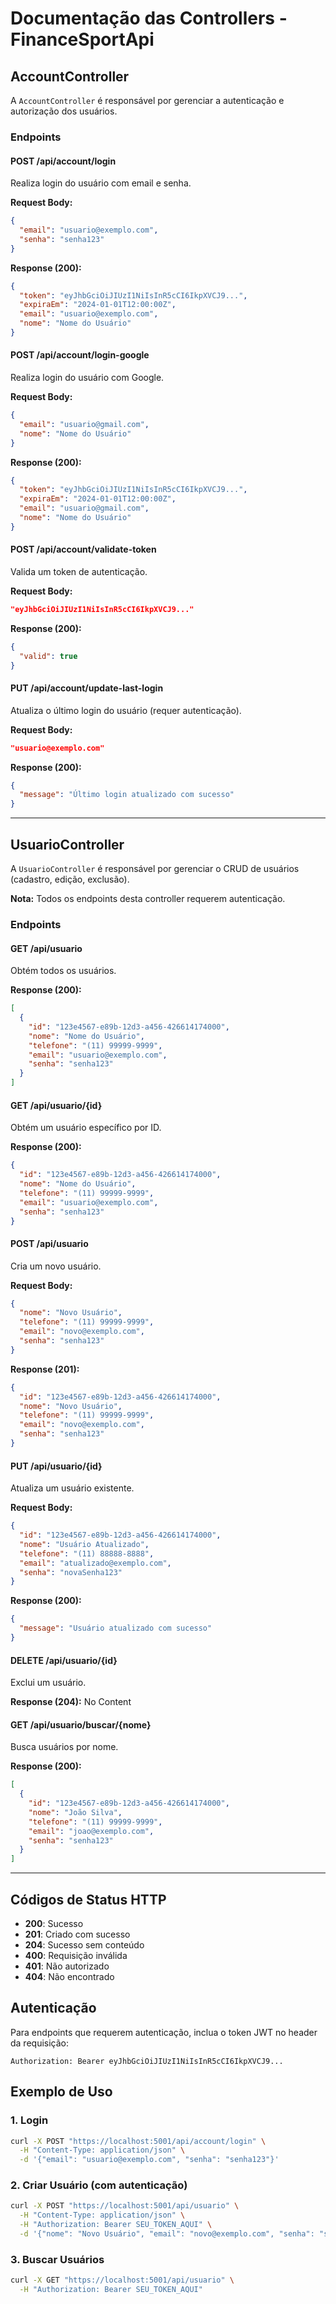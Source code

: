 # Documentação das Controllers - FinanceSportApi

## AccountController

A `AccountController` é responsável por gerenciar a autenticação e autorização dos usuários.

### Endpoints

#### POST /api/account/login
Realiza login do usuário com email e senha.

**Request Body:**
```json
{
  "email": "usuario@exemplo.com",
  "senha": "senha123"
}
```

**Response (200):**
```json
{
  "token": "eyJhbGciOiJIUzI1NiIsInR5cCI6IkpXVCJ9...",
  "expiraEm": "2024-01-01T12:00:00Z",
  "email": "usuario@exemplo.com",
  "nome": "Nome do Usuário"
}
```

#### POST /api/account/login-google
Realiza login do usuário com Google.

**Request Body:**
```json
{
  "email": "usuario@gmail.com",
  "nome": "Nome do Usuário"
}
```

**Response (200):**
```json
{
  "token": "eyJhbGciOiJIUzI1NiIsInR5cCI6IkpXVCJ9...",
  "expiraEm": "2024-01-01T12:00:00Z",
  "email": "usuario@gmail.com",
  "nome": "Nome do Usuário"
}
```

#### POST /api/account/validate-token
Valida um token de autenticação.

**Request Body:**
```json
"eyJhbGciOiJIUzI1NiIsInR5cCI6IkpXVCJ9..."
```

**Response (200):**
```json
{
  "valid": true
}
```

#### PUT /api/account/update-last-login
Atualiza o último login do usuário (requer autenticação).

**Request Body:**
```json
"usuario@exemplo.com"
```

**Response (200):**
```json
{
  "message": "Último login atualizado com sucesso"
}
```

---

## UsuarioController

A `UsuarioController` é responsável por gerenciar o CRUD de usuários (cadastro, edição, exclusão).

**Nota:** Todos os endpoints desta controller requerem autenticação.

### Endpoints

#### GET /api/usuario
Obtém todos os usuários.

**Response (200):**
```json
[
  {
    "id": "123e4567-e89b-12d3-a456-426614174000",
    "nome": "Nome do Usuário",
    "telefone": "(11) 99999-9999",
    "email": "usuario@exemplo.com",
    "senha": "senha123"
  }
]
```

#### GET /api/usuario/{id}
Obtém um usuário específico por ID.

**Response (200):**
```json
{
  "id": "123e4567-e89b-12d3-a456-426614174000",
  "nome": "Nome do Usuário",
  "telefone": "(11) 99999-9999",
  "email": "usuario@exemplo.com",
  "senha": "senha123"
}
```

#### POST /api/usuario
Cria um novo usuário.

**Request Body:**
```json
{
  "nome": "Novo Usuário",
  "telefone": "(11) 99999-9999",
  "email": "novo@exemplo.com",
  "senha": "senha123"
}
```

**Response (201):**
```json
{
  "id": "123e4567-e89b-12d3-a456-426614174000",
  "nome": "Novo Usuário",
  "telefone": "(11) 99999-9999",
  "email": "novo@exemplo.com",
  "senha": "senha123"
}
```

#### PUT /api/usuario/{id}
Atualiza um usuário existente.

**Request Body:**
```json
{
  "id": "123e4567-e89b-12d3-a456-426614174000",
  "nome": "Usuário Atualizado",
  "telefone": "(11) 88888-8888",
  "email": "atualizado@exemplo.com",
  "senha": "novaSenha123"
}
```

**Response (200):**
```json
{
  "message": "Usuário atualizado com sucesso"
}
```

#### DELETE /api/usuario/{id}
Exclui um usuário.

**Response (204):** No Content

#### GET /api/usuario/buscar/{nome}
Busca usuários por nome.

**Response (200):**
```json
[
  {
    "id": "123e4567-e89b-12d3-a456-426614174000",
    "nome": "João Silva",
    "telefone": "(11) 99999-9999",
    "email": "joao@exemplo.com",
    "senha": "senha123"
  }
]
```

---

## Códigos de Status HTTP

- **200**: Sucesso
- **201**: Criado com sucesso
- **204**: Sucesso sem conteúdo
- **400**: Requisição inválida
- **401**: Não autorizado
- **404**: Não encontrado

## Autenticação

Para endpoints que requerem autenticação, inclua o token JWT no header da requisição:

```
Authorization: Bearer eyJhbGciOiJIUzI1NiIsInR5cCI6IkpXVCJ9...
```

## Exemplo de Uso

### 1. Login
```bash
curl -X POST "https://localhost:5001/api/account/login" \
  -H "Content-Type: application/json" \
  -d '{"email": "usuario@exemplo.com", "senha": "senha123"}'
```

### 2. Criar Usuário (com autenticação)
```bash
curl -X POST "https://localhost:5001/api/usuario" \
  -H "Content-Type: application/json" \
  -H "Authorization: Bearer SEU_TOKEN_AQUI" \
  -d '{"nome": "Novo Usuário", "email": "novo@exemplo.com", "senha": "senha123"}'
```

### 3. Buscar Usuários
```bash
curl -X GET "https://localhost:5001/api/usuario" \
  -H "Authorization: Bearer SEU_TOKEN_AQUI"
``` 